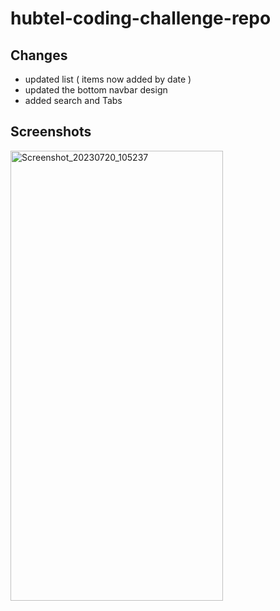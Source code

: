 # hubtel-coding-challenge-repo

## Changes
* updated list ( items now added by date ) 
* updated the bottom navbar design
* added search and Tabs

## Screenshots

<img alt="Screenshot_20230720_105237" height="720" src="https://github.com/Michael-Mensah-xii/hubtel-coding-challenge-repo/assets/95852329/6b4e02b1-be87-4d8f-9e78-73d2ca661e04" width="340"/>
